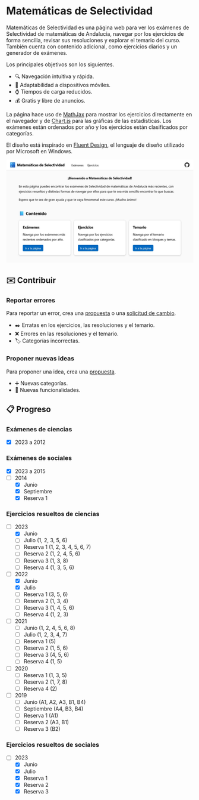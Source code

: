 # Matemáticas de Selectividad

Matemáticas de Selectividad es una página web para ver los exámenes de Selectividad de matemáticas de Andalucía, navegar por los ejercicios de forma sencilla, revisar sus resoluciones y explorar el temario del curso.
También cuenta con contenido adicional, como ejercicios diarios y un generador de exámenes.

Los principales objetivos son los siguientes.

- 🔍 Navegación intuitiva y rápida.
- 📱 Adaptabilidad a dispositivos móviles.
- ⌚ Tiempos de carga reducidos.
- 💰 Gratis y libre de anuncios.

La página hace uso de [MathJax](https://www.mathjax.org/) para mostrar los ejercicios directamente en el navegador y de [Chart.js](https://www.chartjs.org/) para las gráficas de las estadísticas.
Los exámenes están ordenados por año y los ejercicios están clasificados por categorías.

El diseño está inspirado en [Fluent Design](https://fluent2.microsoft.design), el lenguaje de diseño utilizado por Microsoft en Windows.

![Captura de pantalla](img/screenshot.jpg)

## ✉️ Contribuir

### Reportar errores
Para reportar un error, crea una [propuesta](https://github.com/DanielSevillano/matematicas-selectividad/issues) o una [solicitud de cambio](https://github.com/DanielSevillano/matematicas-selectividad/pulls).

- ✒️ Erratas en los ejercicios, las resoluciones y el temario.
- ❌ Errores en las resoluciones y el temario.
- 🏷️ Categorías incorrectas.

### Proponer nuevas ideas
Para proponer una idea, crea una [propuesta](https://github.com/DanielSevillano/matematicas-selectividad/issues).

- ➕ Nuevas categorías.
- 🚀 Nuevas funcionalidades.

## 📋 Progreso

### Exámenes de ciencias
- [x] 2023 a 2012

### Exámenes de sociales
- [x] 2023 a 2015
- [ ] 2014
    - [x] Junio
    - [x] Septiembre
    - [x] Reserva 1

### Ejercicios resueltos de ciencias
- [ ] 2023
    - [x] Junio
    - [ ] Julio (1, 2, 3, 5, 6)
    - [ ] Reserva 1 (1, 2, 3, 4, 5, 6, 7)
    - [ ] Reserva 2 (1, 2, 4, 5, 6)
    - [ ] Reserva 3 (1, 3, 8)
    - [ ] Reserva 4 (1, 3, 5, 6)
- [ ] 2022
    - [x] Junio
    - [x] Julio
    - [ ] Reserva 1 (3, 5, 6)
    - [ ] Reserva 2 (1, 3, 4)
    - [ ] Reserva 3 (1, 4, 5, 6)
    - [ ] Reserva 4 (1, 2, 3)
- [ ] 2021
    - [ ] Junio (1, 2, 4, 5, 6, 8)
    - [ ] Julio (1, 2, 3, 4, 7)
    - [ ] Reserva 1 (5)
    - [ ] Reserva 2 (1, 5, 6)
    - [ ] Reserva 3 (4, 5, 6)
    - [ ] Reserva 4 (1, 5)
- [ ] 2020
    - [ ] Reserva 1 (1, 3, 5)
    - [ ] Reserva 2 (1, 7, 8)
    - [ ] Reserva 4 (2)
- [ ] 2019
    - [ ] Junio (A1, A2, A3, B1, B4)
    - [ ] Septiembre (A4, B3, B4)
    - [ ] Reserva 1 (A1)
    - [ ] Reserva 2 (A3, B1)
    - [ ] Reserva 3 (B2)

### Ejercicios resueltos de sociales
- [ ] 2023
    - [x] Junio
    - [x] Julio
    - [x] Reserva 1
    - [x] Reserva 2
    - [x] Reserva 3
